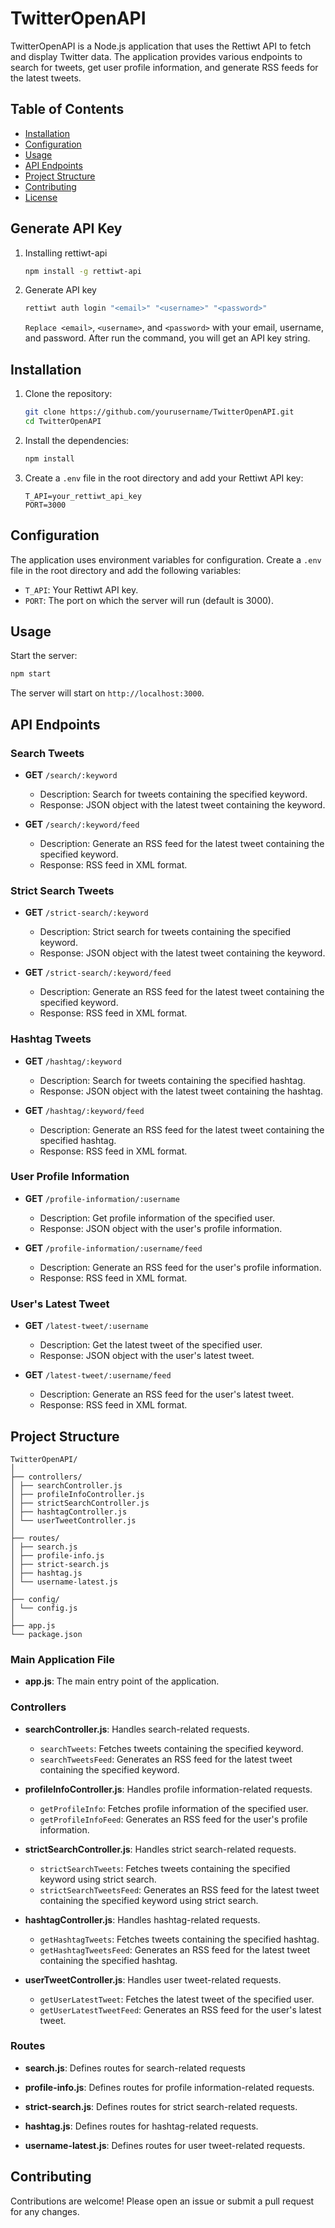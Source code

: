 # TwitterOpenAPI

TwitterOpenAPI is a Node.js application that uses the Rettiwt API to fetch and display Twitter data. The application provides various endpoints to search for tweets, get user profile information, and generate RSS feeds for the latest tweets.

## Table of Contents

- [Installation](#installation)
- [Configuration](#configuration)
- [Usage](#usage)
- [API Endpoints](#api-endpoints)
- [Project Structure](#project-structure)
- [Contributing](#contributing)
- [License](#license)

## Generate API Key

1. Installing rettiwt-api

    ```sh
    npm install -g rettiwt-api
    ```

2. Generate API key

    ```sh
    rettiwt auth login "<email>" "<username>" "<password>"
    ```

    `Replace <email>`, `<username>`, and `<password>` with your email, username, and password. After run the command, you will get an API key string.

## Installation

1. Clone the repository:

    ```sh
    git clone https://github.com/yourusername/TwitterOpenAPI.git
    cd TwitterOpenAPI
    ```

2. Install the dependencies:

    ```sh
    npm install
    ```

3. Create a `.env` file in the root directory and add your Rettiwt API key:

    ```env
    T_API=your_rettiwt_api_key
    PORT=3000
    ```

## Configuration

The application uses environment variables for configuration. Create a `.env` file in the root directory and add the following variables:

- `T_API`: Your Rettiwt API key.
- `PORT`: The port on which the server will run (default is 3000).

## Usage

Start the server:

```sh
npm start
```

The server will start on `http://localhost:3000`.

## API Endpoints

### Search Tweets

- **GET** `/search/:keyword`
  - Description: Search for tweets containing the specified keyword.
  - Response: JSON object with the latest tweet containing the keyword.

- **GET** `/search/:keyword/feed`
  - Description: Generate an RSS feed for the latest tweet containing the specified keyword.
  - Response: RSS feed in XML format.

### Strict Search Tweets

- **GET** `/strict-search/:keyword`
  - Description: Strict search for tweets containing the specified keyword.
  - Response: JSON object with the latest tweet containing the keyword.

- **GET** `/strict-search/:keyword/feed`
  - Description: Generate an RSS feed for the latest tweet containing the specified keyword.
  - Response: RSS feed in XML format.

### Hashtag Tweets

- **GET** `/hashtag/:keyword`
  - Description: Search for tweets containing the specified hashtag.
  - Response: JSON object with the latest tweet containing the hashtag.

- **GET** `/hashtag/:keyword/feed`
  - Description: Generate an RSS feed for the latest tweet containing the specified hashtag.
  - Response: RSS feed in XML format.

### User Profile Information

- **GET** `/profile-information/:username`
  - Description: Get profile information of the specified user.
  - Response: JSON object with the user's profile information.

- **GET** `/profile-information/:username/feed`
  - Description: Generate an RSS feed for the user's profile information.
  - Response: RSS feed in XML format.

### User's Latest Tweet

- **GET** `/latest-tweet/:username`
  - Description: Get the latest tweet of the specified user.
  - Response: JSON object with the user's latest tweet.

- **GET** `/latest-tweet/:username/feed`
  - Description: Generate an RSS feed for the user's latest tweet.
  - Response: RSS feed in XML format.

## Project Structure

```
TwitterOpenAPI/
│
├── controllers/
│ ├── searchController.js
│ ├── profileInfoController.js
│ ├── strictSearchController.js
│ ├── hashtagController.js
│ └── userTweetController.js
│
├── routes/
│ ├── search.js
│ ├── profile-info.js
│ ├── strict-search.js
│ ├── hashtag.js
│ └── username-latest.js
│
├── config/
│ └── config.js
│
├── app.js
└── package.json
```

### Main Application File

- **app.js**: The main entry point of the application.

### Controllers

- **searchController.js**: Handles search-related requests.
  - `searchTweets`: Fetches tweets containing the specified keyword.
  - `searchTweetsFeed`: Generates an RSS feed for the latest tweet containing the specified keyword.

- **profileInfoController.js**: Handles profile information-related requests.
  - `getProfileInfo`: Fetches profile information of the specified user.
  - `getProfileInfoFeed`: Generates an RSS feed for the user's profile information.

- **strictSearchController.js**: Handles strict search-related requests.
  - `strictSearchTweets`: Fetches tweets containing the specified keyword using strict search.
  - `strictSearchTweetsFeed`: Generates an RSS feed for the latest tweet containing the specified keyword using strict search.

- **hashtagController.js**: Handles hashtag-related requests.
  - `getHashtagTweets`: Fetches tweets containing the specified hashtag.
  - `getHashtagTweetsFeed`: Generates an RSS feed for the latest tweet containing the specified hashtag.

- **userTweetController.js**: Handles user tweet-related requests.
  - `getUserLatestTweet`: Fetches the latest tweet of the specified user.
  - `getUserLatestTweetFeed`: Generates an RSS feed for the user's latest tweet.

### Routes

- **search.js**: Defines routes for search-related requests

- **profile-info.js**: Defines routes for profile information-related requests.

- **strict-search.js**: Defines routes for strict search-related requests.

- **hashtag.js**: Defines routes for hashtag-related requests.

- **username-latest.js**: Defines routes for user tweet-related requests.

## Contributing

Contributions are welcome! Please open an issue or submit a pull request for any changes.